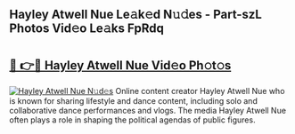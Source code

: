## Hayley Atwell Nue Le𝚊k𝚎d N𝚞𝚍es - Part-szL Photos Vid𝚎o Le𝚊ks FpRdq

# <h2><a href="http://fb5fpup.evod.top/?m=Hayley+Atwell+Nue">🔗 👉🔴 Hayley Atwell Nue Vid𝚎o Ph𝚘t𝚘s</a></h2>

[![Hayley Atwell Nue N𝚞d𝚎s](https://i.imgur.com/8V9OHl7.gif)](http://fb5fpup.evod.top/?m=Hayley+Atwell+Nue)
Online content creator Hayley Atwell Nue who is known for sharing lifestyle and dance content, including solo and collaborative dance performances and vlogs. The media Hayley Atwell Nue often plays a role in shaping the political agendas of public figures. 
